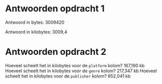 # Antwoorden opdracht 1

Antwoord in bytes: 3009420

Antwoord in kilobytes: 3009,4

# Antwoorden opdracht 2

Hoeveel scheelt het in kilobytes voor de `platform` kolom?
167,190 kb
Hoeveel scheelt het in kilobytes voor de `genre` kolom?
217,347 kb
Hoeveel scheelt het in kilobytes voor de `publisher` kolom?
652,041 kb